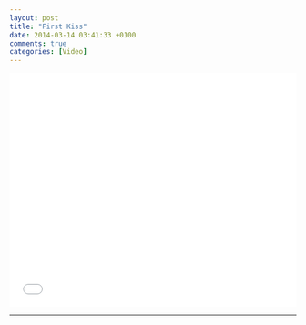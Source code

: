 ```yaml
---
layout: post
title: "First Kiss"
date: 2014-03-14 03:41:33 +0100
comments: true
categories: [Video]
---
```


<iframe src="//player.vimeo.com/video/88671403?title=0&amp;byline=0&amp;portrait=0" width="100%" height="410" frameborder="0" webkitallowfullscreen mozallowfullscreen allowfullscreen></iframe>

---
